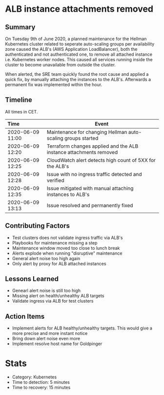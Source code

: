 # ALB instance attachments removed

## Summary

On Tuesday 9th of June 2020, a planned maintenance for the Hellman Kubernetes cluster related to seperate auto-scaling groups per availability zone caused the ALB's (AWS Application LoadBalancer), both the authenticated and not authenticated one, to remove all attached instance i.e. Kubernetes worker nodes. This caused all services running inside the cluster to become unavailable from outside the cluster.

When alerted, the SRE team quickly found the root cause and applied a quick fix, by manually attaching the instances to the ALB's. Afterwards a permanent fix was implemented within the hour.

## Timeline

All times in CET.

| Time | Event |
| :--- | --- |
| 2020-06-09 11:00 | Maintenance for changing Hellman auto-scaling groups started |
| 2020-06-09 12:20 | Terraform changes applied and the ALB instance attachments removed |
| 2020-06-09 12:25 | CloudWatch alert detects high count of 5XX for the ALB's |
| 2020-06-09 12:28 | Issue with no ingress traffic detected and verified |
| 2020-06-09 12:35 | Issue mitigated with manual attaching instances to ALB's |
| 2020-06-09 13:13 | Issue resolved and permanently fixed |

## Contributing Factors

- Test clusters does not validate ingress traffic via ALB's
- Playbooks for maintenance missing a step
- Maintenance window moved too close to lunch break
- Alerts explode when running "disruptive" maintenance
- General alert noise too high again
- Only alert by proxy for ALB attached instances

## Lessons Learned

- Genearl alert noise is still too high
- Missing alert on  health/unhealthy ALB targets
- Validate ingress via ALB for test clusters

## Action Items

- Implement alerts for ALB healthy/unhealthy targets. This would give a more precise and more instant notice
- Bring down alert noise even more
- Implement resolve host name for Goldpinger

# Stats

- Category: Kubernetes
- Time to detection: 5 minutes
- Time to recovery: 15 minutes
